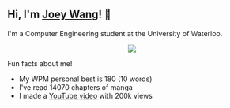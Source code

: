 <h2>Hi, I'm <a href="https://joeywang.ca/">Joey Wang</a>! 👋</h2>
<p>I'm a Computer Engineering student at the University of Waterloo. </p>

<p align="center"><img src="https://media.tenor.com/w5a0WVW1GbsAAAAd/nijika-bocchi-the-rock.gif"></p>

<p>Fun facts about me!
<ul>
  <li>My WPM personal best is 180 (10 words)</li>
  <li>I've read 14070 chapters of manga</li>
  <li>I made a <a href="https://www.youtube.com/watch?v=IeQGV67qcRM">YouTube video</a> with 200k views</li>
</ul>


  </p>
